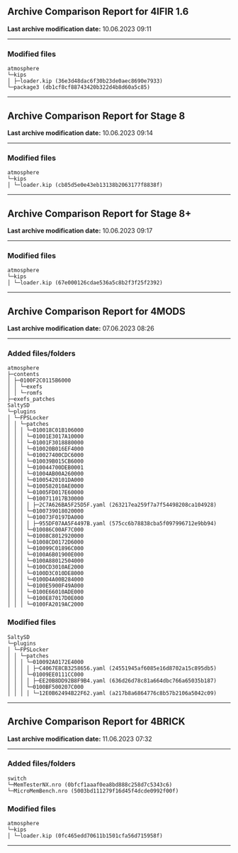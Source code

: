 <h2>Archive Comparison Report for <b>4IFIR 1.6</b></h2><b>Last archive modification date:</b> 10.06.2023 09:11<hr>

<h3>Modified files</h3>
<code>atmosphere
└─kips
│ ├─loader.kip (36e3d48dac6f30b23de0aec8690e7933)
└─package3 (db1cf8cf88743420b322d4b8d60a5c85)
</code>
<hr>

<h2>Archive Comparison Report for <b>Stage 8</b></h2><b>Last archive modification date:</b> 10.06.2023 09:14<hr>

<h3>Modified files</h3>
<code>atmosphere
└─kips
│ └─loader.kip (cb85d5e0e43eb13138b2063177f8838f)
</code>
<hr>

<h2>Archive Comparison Report for <b>Stage 8+</b></h2><b>Last archive modification date:</b> 10.06.2023 09:17<hr>

<h3>Modified files</h3>
<code>atmosphere
└─kips
│ └─loader.kip (67e000126cdae536a5c8b2f3f25f2392)
</code>
<hr>

<h2>Archive Comparison Report for <b>4MODS</b></h2><b>Last archive modification date:</b> 07.06.2023 08:26<hr>

<h3>Added files/folders</h3>
<code>atmosphere
├─contents
│ ├─0100F2C0115B6000
│ │ └─exefs
│ │ └─romfs
├─exefs_patches
SaltySD
└─plugins
│ └─FPSLocker
│ │ └─patches
│ │ │ └─010018C01B106000
│ │ │ └─01001E3017A10000
│ │ │ └─01001F3018880000
│ │ │ └─010020B016EF4000
│ │ │ └─010027400CDC6000
│ │ │ └─010039B015CB6000
│ │ │ └─010044700DEB0001
│ │ │ └─01004AB00A260000
│ │ │ └─01005420101DA000
│ │ │ └─0100582010AE0000
│ │ │ └─01005FD017E60000
│ │ │ └─0100711017B30000
│ │ │ │ ├─2C7A626BA5F25D5F.yaml (263217ea259f7a7f54498208ca104928)
│ │ │ └─0100739018020000
│ │ │ └─010073F0197DA000
│ │ │ │ ├─955DF07AA5F4497B.yaml (575cc6b78838cba5f097996712e9bb94)
│ │ │ └─010086C00AF7C000
│ │ │ └─01008C8012920000
│ │ │ └─01008CD0172D6000
│ │ │ └─010099C01896C000
│ │ │ └─0100A6B01900E000
│ │ │ └─0100A88012504000
│ │ │ └─0100CD3010AE2000
│ │ │ └─0100D3C010DE8000
│ │ │ └─0100D4A00B284000
│ │ │ └─0100E5900F49A000
│ │ │ └─0100E66010ADE000
│ │ │ └─0100E87017D0E000
│ │ │ └─0100FA2019AC2000
</code>
<h3>Modified files</h3>
<code>SaltySD
└─plugins
│ └─FPSLocker
│ │ └─patches
│ │ │ └─010092A0172E4000
│ │ │ │ ├─C4067E8CB3258656.yaml (24551945af6085e16d8702a15c895db5)
│ │ │ └─01009EE0111CC000
│ │ │ │ ├─EE20B8DD92B8F9B4.yaml (636d26d78c81a664dbc766a65035b187)
│ │ │ └─0100BF500207C000
│ │ │ │ └─12E0B62494B22F62.yaml (a217b8a6864776c8b57b2106a5042c09)
</code>
<hr>

<h2>Archive Comparison Report for <b>4BRICK</b></h2><b>Last archive modification date:</b> 11.06.2023 07:32<hr>

<h3>Added files/folders</h3>
<code>switch
└─MemTesterNX.nro (0bfcf1aaaf0ea8bd888c258d7c5343c6)
└─MicroMemBench.nro (5003bd111279f16d45f4dcde0992f00f)
</code>
<h3>Modified files</h3>
<code>atmosphere
└─kips
│ └─loader.kip (0fc465edd70611b1501cfa56d715958f)
</code>
<hr>

